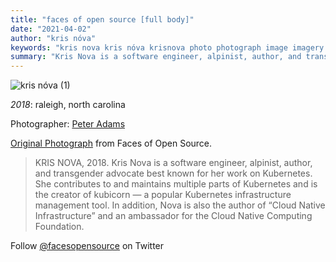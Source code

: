 ```yaml
---
title: "faces of open source [full body]"
date: "2021-04-02"
author: "kris nóva"
keywords: "kris nova kris nóva krisnova photo photograph image imagery open source profile conference event"
summary: "Kris Nova is a software engineer, alpinist, author, and transgender advocate best known for her work on Kubernetes. She contributes to and maintains multiple parts of Kubernetes and is the creator of kubicorn — a popular Kubernetes infrastructure management tool. In addition, Nova is also the author of “Cloud Native Infrastructure” and an ambassador for the Cloud Native Computing Foundation."
---
```


![kris nóva (1)](/assets/photos/foos-kris1.jpg)

_2018_: raleigh, north carolina

Photographer: [Peter Adams](https://twitter.com/PeterAdamsPhoto)

[Original Photograph](https://www.facesofopensource.com/kris-nova/) from Faces of Open Source.

> KRIS NOVA, 2018.
> Kris Nova is a software engineer, alpinist, author, and transgender advocate best known for her work on Kubernetes. She contributes to and maintains multiple parts of Kubernetes and is the creator of kubicorn — a popular Kubernetes infrastructure management tool. In addition, Nova is also the author of “Cloud Native Infrastructure” and an ambassador for the Cloud Native Computing Foundation.

Follow [@facesopensource](https://twitter.com/facesopensource) on Twitter
